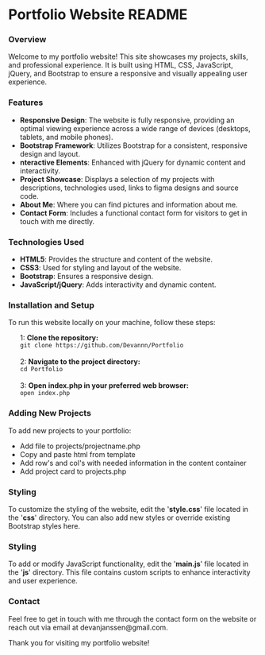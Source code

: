 <h1>Portfolio Website README</h1>

<h3>Overview</h3>
<p>Welcome to my portfolio website! This site showcases my projects, skills, and professional experience. It is built using HTML, CSS, JavaScript, jQuery, and Bootstrap to ensure a responsive and visually appealing user experience.</p>

<h3>Features</h3>

<ul>
  <li><b>Responsive Design</b>: The website is fully responsive, providing an optimal viewing experience across a wide range of devices (desktops, tablets, and mobile phones).</li>
  <li><b>Bootstrap Framework</b>: Utilizes Bootstrap for a consistent, responsive design and layout.</li>
  <li><b>nteractive Elements</b>: Enhanced with jQuery for dynamic content and interactivity.</li>
  <li><b>Project Showcase</b>: Displays a selection of my projects with descriptions, technologies used, links to figma designs and source code.</li>
  <li><b>About Me</b>: Where you can find pictures and information about me.</li>
  <li><b>Contact Form</b>: Includes a functional contact form for visitors to get in touch with me directly.</li>
</ul>

<h3>Technologies Used</h3>

<ul>
  <li><b>HTML5</b>: Provides the structure and content of the website.</li>
  <li><b>CSS3</b>: Used for styling and layout of the website.</li>
  <li><b>Bootstrap</b>: Ensures a responsive design.</li>
  <li><b>JavaScript/jQuery</b>: Adds interactivity and dynamic content.</li>
</ul>

<h3>Installation and Setup</h3>
<p>To run this website locally on your machine, follow these steps:</p>
<ul>  
  1: <b>Clone the repository:</b> <br>
  <code>git clone https://github.com/Devannn/Portfolio</code> <br><br>
  2: <b>Navigate to the project directory:</b> <br>
  <code>cd Portfolio</code> <br><br>
  3: <b>Open index.php in your preferred web browser:</b> <br>
  <code>open index.php</code> <br>
</ul>


<h3>Adding New Projects</h3>
<p>To add new projects to your portfolio:</p>
<ul>
  <li>Add file to projects/projectname.php</li>
  <li>Copy and paste html from template</li>
  <li>Add row's and col's with needed information in the content container</li>
  <li>Add project card to projects.php</li>
</ul>

<h3>Styling</h3>
<p>To customize the styling of the website, edit the '<b>style.css</b>' file located in the '<b>css</b>' directory. You can also add new styles or override existing Bootstrap styles here.</p>

<h3>Styling</h3>
<p>To add or modify JavaScript functionality, edit the '<b>main.js</b>' file located in the '<b>js</b>' directory. This file contains custom scripts to enhance interactivity and user experience.</p>

<h3>Contact</h3>
<p>Feel free to get in touch with me through the contact form on the website or reach out via email at <a>devanjanssen@gmail.com</a>.

Thank you for visiting my portfolio website!
</p>
